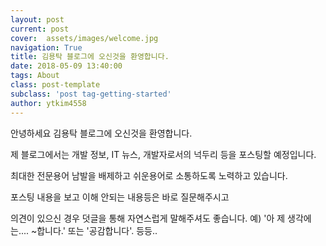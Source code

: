 ```yaml
---
layout: post
current: post
cover:  assets/images/welcome.jpg
navigation: True
title: 김용탁 블로그에 오신것을 환영합니다.
date: 2018-05-09 13:40:00
tags: About
class: post-template
subclass: 'post tag-getting-started'
author: ytkim4558
---
```


안녕하세요 김용탁 블로그에 오신것을 환영합니다.

제 블로그에서는 개발 정보, IT 뉴스, 개발자로서의 넉두리 등을 포스팅할 예정입니다.

최대한 전문용어 남발을 배제하고 쉬운용어로 소통하도록 노력하고 있습니다.

포스팅 내용을 보고 이해 안되는 내용등은 바로 질문해주시고

의견이 있으신 경우 덧글을 통해 자연스럽게 말해주셔도 좋습니다. 예) '아 제 생각에는.... ~합니다.' 또는 '공감합니다'. 등등..

